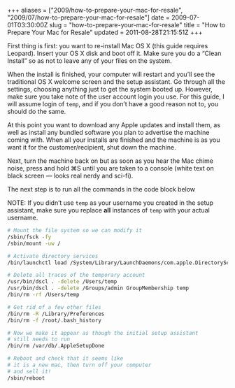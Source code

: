 +++
aliases = ["2009/how-to-prepare-your-mac-for-resale", "2009/07/how-to-prepare-your-mac-for-resale"]
date = 2009-07-01T03:30:00Z
slug = "how-to-prepare-your-mac-for-resale"
title = "How to Prepare Your Mac for Resale"
updated = 2011-08-28T21:15:51Z
+++

First thing is first: you want to re-install Mac OS X (this guide
requires Leopard). Insert your OS X disk and boot off it. Make sure you
do a “Clean Install” so as not to leave any of your files on the system.

When the install is finished, your computer will restart and you’ll see
the traditional OS X welcome screen and the setup assistant. Go through
all the settings, choosing anything just to get the system booted up.
However, make sure you take note of the user account login you use. For
this guide, I will assume login of `temp`, and if you don’t have a good
reason not to, you should do the same.

At this point you want to download any Apple updates and install them,
as well as install any bundled software you plan to advertise the
machine coming with. When all your installs are finished and the machine
is as you want it for the customer/recipient, shut down the machine.

Next, turn the machine back on but as soon as you hear the Mac chime
noise, press and hold ⌘S until you are taken to a console (white text on
black screen — looks real nerdy and sci-fi).

The next step is to run all the commands in the code block below

NOTE: If you didn’t use `temp` as your username you created in the setup
assistant, make sure you replace **all** instances of `temp` with your
actual username.

``` bash
# Mount the file system so we can modify it
/sbin/fsck -fy
/sbin/mount -uw /

# Activate directory services
/bin/launchctl load /System/Library/LaunchDaemons/com.apple.DirectoryServices.plist &

# Delete all traces of the temporary account
/usr/bin/dscl . -delete /Users/temp
/usr/bin/dscl . -delete /Groups/admin GroupMembership temp
/bin/rm -rf /Users/temp

# Get rid of a few other files
/bin/rm -R /Library/Preferences
/bin/rm -f /root/.bash_history

# Now we make it appear as though the initial setup assistant
# still needs to run
/bin/rm /var/db/.AppleSetupDone

# Reboot and check that it seems like
# it is a new mac, then turn off your computer
# and sell it!
/sbin/reboot
```